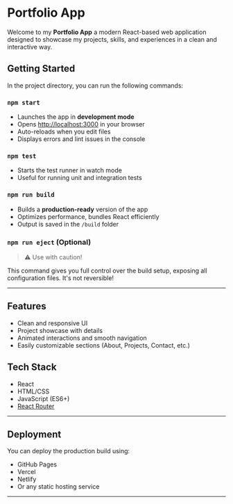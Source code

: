 # Portfolio App 

Welcome to my **Portfolio App** a modern React-based web application designed to showcase my projects, skills, and experiences in a clean and interactive way.

## Getting Started

In the project directory, you can run the following commands:

### `npm start`

- Launches the app in **development mode**
- Opens [http://localhost:3000](http://localhost:3000) in your browser
- Auto-reloads when you edit files
- Displays errors and lint issues in the console

### `npm test`

- Starts the test runner in watch mode
- Useful for running unit and integration tests

### `npm run build`

- Builds a **production-ready** version of the app
- Optimizes performance, bundles React efficiently
- Output is saved in the `/build` folder

### `npm run eject` (Optional)

> ⚠️ Use with caution!

This command gives you full control over the build setup, exposing all configuration files. It's not reversible!

---

## Features

- Clean and responsive UI
- Project showcase with details
- Animated interactions and smooth navigation
- Easily customizable sections (About, Projects, Contact, etc.)

## Tech Stack

- React
- HTML/CSS
- JavaScript (ES6+)
- [React Router](https://reactrouter.com/)


---

##  Deployment

You can deploy the production build using:
- GitHub Pages
- Vercel
- Netlify
- Or any static hosting service

---

